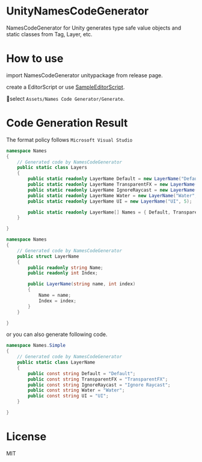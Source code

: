 # UnityNamesCodeGenerator
NamesCodeGenerator for Unity generates type safe value objects and static classes from Tag, Layer, etc.

# How to use

import NamesCodeGenerator unitypackage from release page.

create a EditorScript or use [SampleEditorScript](https://github.com/kado-yasuyuki/UnityNamesCodeGenerator/blob/master/UnityNamesCodeGenerator/Assets/NamesCodeGenerator/Sample/Editor/SampleEditorScript.cs).

select `Assets/Names Code Generator/Generate`.

# Code Generation Result

The format policy follows `Microsoft Visual Studio`

```:Layers.cs
namespace Names
{
    // Generated code by NamesCodeGenerator
    public static class Layers
    {
        public static readonly LayerName Default = new LayerName("Default", 0);
        public static readonly LayerName TransparentFX = new LayerName("TransparentFX", 1);
        public static readonly LayerName IgnoreRaycast = new LayerName("Ignore Raycast", 2);
        public static readonly LayerName Water = new LayerName("Water", 4);
        public static readonly LayerName UI = new LayerName("UI", 5);

        public static readonly LayerName[] Names = { Default, TransparentFX, IgnoreRaycast, Water, UI };
    }

}
```

```:LayerName.cs
namespace Names
{
    // Generated code by NamesCodeGenerator
    public struct LayerName
    {
        public readonly string Name;
        public readonly int Index;

        public LayerName(string name, int index)
        {
            Name = name;
            Index = index;
        }
    }

}
```

or you can also generate following code.

```LayerName.cs
namespace Names.Simple
{
    // Generated code by NamesCodeGenerator
    public static class LayerName
    {
        public const string Default = "Default";
        public const string TransparentFX = "TransparentFX";
        public const string IgnoreRaycast = "Ignore Raycast";
        public const string Water = "Water";
        public const string UI = "UI";
    }

}

```


# License

MIT